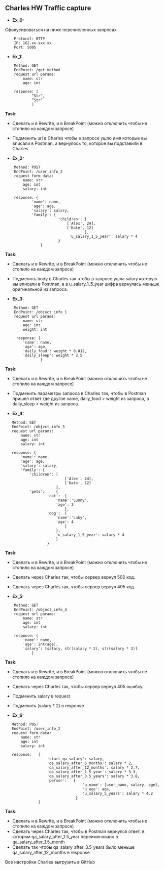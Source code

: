 ## Charles HW Traffic capture

 + **Ex_0:**
  
Сфокусироваться на ниже перечисленных запросах

```
    Protocol: HTTP
    IP: 162.xx.xxx.xx
    Port: 5005
```

 + **Ex_1:**
  
```
    Method: GET
    EndPoint: /get_method
    request url params: 
        name: str
        age: int

    response: [
            “Str”,
            “Str”
            ]
```

**Task:**

 + Сделать и в Rewrite, и в BreakPoint (можно отключить чтобы не стопило на каждом запросе)
 + Подменить url в Charles чтобы в запросе ушло имя которые вы вписали в Postman, а вернулось то, которое вы подставили в Charles.

 + **Ex_2:**
```
    Method: POST
    EndPoint: /user_info_3
    request form data: 
        name: str
        age: int
        salary: int

    response: {
            'name': name,
            'age': age,
            'salary': salary,
            'family': {
                        'children': [
                            ['Alex', 24],
                            ['Kate', 12]
                                    ],
                             'u_salary_1_5_year': salary * 4
                        }
                }
```

**Task:**

 + Сделать и в Rewrite, и в BreakPoint (можно отключить чтобы не стопило на каждом запросе)
 + Подменить body в Charles так чтобы в запросе ушла salary которую вы вписали в Postman, а в u_salary_1_5_year цифра вернулась меньше оригинальной из запроса.

 + **Ex_3:**
```
    Method: GET
    EndPoint: /object_info_1
    request url params: 
        name: str
        age: int
        weight: int

     response: {
        'name': name,
        'age': age,
        'daily_food': weight * 0.012,
        'daily_sleep': weight * 2.5
                }
```
**Task:**
 + Сделать и в Rewrite, и в BreakPoint (можно отключить чтобы не стопило на каждом запросе)
 + Подменить параметры запроса в Charles так, чтобы в Postman пришел ответ где другое name, daily_food > weight из запроса, а daily_sleep < weight из запроса.

 + **Ex_4:**
 ```
    Method: GET
    EndPoint: /object_info_3
    request url params: 
        name: str
        age: int
        salary: int

    response: {
        'name': name,
        'age': age,
        'salary': salary,
        'family': {
            'children': [
                            ['Alex', 24], 
                            ['Kate', 12]
                        ],
            'pets':     {
                    'cat':  {
                        'name':'Sunny',
                        'age': 3
                            },
                    'dog':  {
                        'name':'Luky',
                        'age': 4
                            }
                        },
                        'u_salary_1_5_year': salary * 4
                        }
                    }
```
**Task:**
 + Сделать и в Rewrite, и в BreakPoint (можно отключить чтобы не стопило на каждом запросе)
 + Сделать через Charles так, чтобы сервер вернул 500 код.
 + Сделать через Charles так, чтобы сервер вернул 405 код.

 + **Ex_5:**
```
    Method: GET
    EndPoint: /object_info_4
    request url params: 
        name: str
        age: int
        salary: int

    response: {
        'name': name,
        'age': int(age),
        'salary': [salary, str(salary * 2), str(salary * 3)]
            }
```
**Task:**
 + Сделать и в Rewrite, и в BreakPoint (можно отключить чтобы не стопило на каждом запросе)
 + Сделать через Charles так, чтобы сервер вернул 405 ошибку.
 + Подменить salary в request
 + Подменить (salary * 2) в response

 + **Ex_6:**
 ```
    Method: POST
    EndPoint: /user_info_2
    request form data: 
        name: str
        age: int
        salary: int

    response:   {
                    'start_qa_salary': salary,
                    'qa_salary_after_6_months': salary * 2,
                    'qa_salary_after_12_months': salary * 2.7,
                    'qa_salary_after_1.5_year': salary * 3.3,
                    'qa_salary_after_3.5_years': salary * 3.8,
                    'person':   {
                                    'u_name': [user_name, salary, age],
                                    'u_age': age,
                                    'u_salary_5_years': salary * 4.2
                                 }
                }
```
**Task:**
 + Сделать и в Rewrite, и в BreakPoint (можно отключить чтобы не стопило на каждом запросе)
 + Сделать через Charles так, чтобы в Postman вернулся ответ, в котором qa_salary_after_1.5_year переименовано в qa_salary_after_1.5_month
 + Сделать так чтобы qa_salary_after_3.5_years было меньше qa_salary_after_12_months в response

Все настройки Charles выгрузить в GitHub
